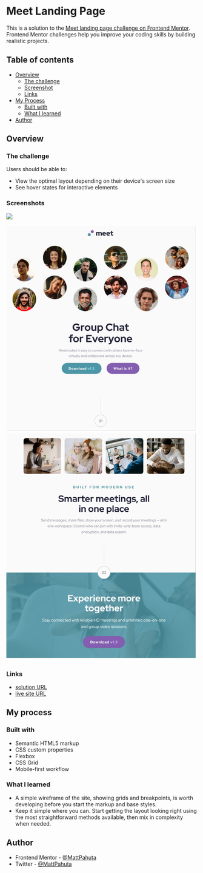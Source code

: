 # Meet Landing Page

This is a solution to the [Meet landing page challenge on Frontend Mentor](https://www.frontendmentor.io/challenges/meet-landing-page-rbTDS6OUR). Frontend Mentor challenges help you improve your coding skills by building realistic projects. 

## Table of contents

- [Overview](#overview)
  - [The challenge](#the-challenge)
  - [Screenshot](#screenshot)
  - [Links](#links)
- [My Process](#my-process)
  - [Built with](#built-with)
  - [What I learned](#what-i-learned)
- [Author](#author)

## Overview

### The challenge

Users should be able to:

- View the optimal layout depending on their device's screen size
- See hover states for interactive elements

### Screenshots

![](./screenshot.jpg)

![Tablet 1](./assets/screenshots/meet-tablet-01.jpg "Tablet size - top")
![Tablet 2](./assets/screenshots/meet-tablet-02.jpg "Tablet size - bottom")

### Links

- [solution URL](https://www.frontendmentor.io/solutions/responsive-landing-page-using-flexbox-and-css-grid-sdErLR-L6)
- [live site URL](https://mattpahuta.github.io/meet-landing-page/)

## My process

### Built with

- Semantic HTML5 markup
- CSS custom properties
- Flexbox
- CSS Grid
- Mobile-first workflow

### What I learned

- A simple wireframe of the site, showing grids and breakpoints, is worth developing before you start the markup and base styles.
- Keep it simple where you can. Start getting the layout looking right using the most straightforward methods available, then mix in complexity when needed.


## Author

- Frontend Mentor - [@MattPahuta](https://www.frontendmentor.io/profile/MattPahuta)
- Twitter - [@MattPahuta](https://twitter.com/MattPahuta)
